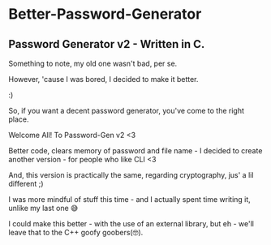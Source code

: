# Better-Password-Generator

Password Generator v2 - Written in C.
---

Something to note, my old one wasn't bad, per se.

However, 'cause I was bored, I decided to make it better.

:)

So, if you want a decent password generator, you've come to the right place.

Welcome All! To Password-Gen v2 <3

Better code, clears memory of password and file name - I decided to create another version - for people who like CLI <3

And, this version is practically the same, regarding cryptography, jus' a lil different ;)

I was more mindful of stuff this time - and I actually spent time writing it, unlike my last one 😅

I could make this better - with the use of an external library, but eh - we'll leave that to the C++ goofy goobers(🤓).

